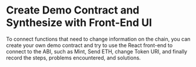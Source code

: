 # Create Demo Contract and Synthesize with Front-End UI

To connect functions that need to change information on the chain, you can create your own demo contract and try to use the React front-end to connect to the ABI, such as Mint, Send ETH, change Token URI, and finally record the steps, problems encountered, and solutions.
